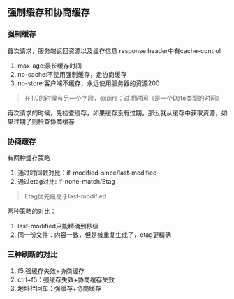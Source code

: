 ## 强制缓存和协商缓存

### 强制缓存
首次请求，服务端返回资源以及缓存信息
response header中有cache-control
1. max-age:最长缓存时间
2. no-cache:不使用强制缓存，走协商缓存
3. no-store:客户端不缓存，永远使用服务器的资源200

> 在1.0的时候有另一个字段，expire：过期时间（是一个Date类型的时间）

再次请求的时候，先检查缓存，如果缓存没有过期，那么就从缓存中获取资源，如果过期了则检查协商缓存

### 协商缓存
有两种缓存策略
1. 通过时间戳对比：if-modified-since/last-modified
2. 通过etag对比: if-none-match/Etag

> Etag优先级高于last-modified

两种策略的对比：
1. last-modified只能精确到秒级
2. 同一份文件：内容一致，但是被重复生成了，etag更精确

### 三种刷新的对比
1. f5:强缓存失效+协商缓存
2. ctrl+f5：强缓存失效+协商缓存失效
3. 地址栏回车：强缓存+协商缓存


